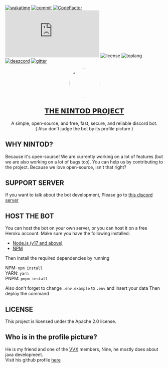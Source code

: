 [![wakatime](https://wakatime.com/badge/user/5cb7cd14-ac7e-4fc0-9f81-6036760cb6a3/project/8bf24191-6879-495c-8a26-091bc71846c3.svg)](https://wakatime.com/badge/user/5cb7cd14-ac7e-4fc0-9f81-6036760cb6a3/project/8bf24191-6879-495c-8a26-091bc71846c3)
[![commit](https://img.shields.io/github/commit-activity/m/badges/shields)](https://github.com/tinvv/Nintod/pulse)
[![CodeFactor](https://www.codefactor.io/repository/github/thevvx/nintod/badge)](https://www.codefactor.io/repository/github/thevvx/nintod)
![version](https://img.shields.io/node/v/discord.js?style=plastic)
![license](https://img.shields.io/github/license/thevvx/nintod)
![toplang](https://img.shields.io/github/languages/top/thevvx/nintod)
[![deezcord](https://img.shields.io/discord/828842616442454066)](https://x.vvx.bar/nt/sup)
[![gitter](https://img.shields.io/gitter/room/tinvv/community)](https://gitter.im/tinvv/community)

<p align="center">
  <a href="https://x.vvx.bar/nt/inv">
    <img src="https://files.vvx.bar/record/nine.png" height="96" width="96" style="border-radius: 9999px" />
    <h2 align="center">
        𝗧𝗛𝗘 𝗡𝗜𝗡𝗧𝗢𝗗 𝗣𝗥𝗢𝗝𝗘𝗖𝗧
    </h2>
  </a>
  <p align="center">
    A simple, open-source, and free, fast, secure, and reliable discord bot. <br>
    ( Also don't judge the bot by its profile picture )
  </p>
</p>

## WHY NINTOD?

Because it's open-source! We are currently working on a lot of features (but we are also working on a lot of bugs too).
You can help us by contributing to the project. Because we love open-source, isn't that right?

## SUPPORT SERVER

If you want to talk about the bot development, Please go to [this discord server](https://x.vvx.bar/nt/sup)

## HOST THE BOT

You can host the bot on your own server, or you can host it on a free Heroku account. Make sure you have the following
installed:

- [Node.js (v17 and above)](https://nodejs.org/en/)
- [NPM](https://www.npmjs.com/)

Then install the required dependencies by running

NPM: `npm install`  
YARN: `yarn`  
PNPM: `pnpm install`

Also don't forget to change `.env.example` to `.env` and insert your data Then deploy the command

## LICENSE

This project is licensed under the Apache 2.0 license.

## Who is in the profile picture?

He is my friend and one of the [VVX](https://vvx.bar/) members, Nine, he mostly does about java development.  
Visit his github profile [here](https://github.com/ThatVeryDumbGuy)
